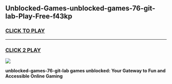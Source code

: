 
## Unblocked-Games-unblocked-games-76-git-lab-Play-Free-f43kp
<h3>
<a href="https://premium76.site?title=unblocked-games-76-git-lab&ref=17A">CLICK TO PLAY</a></h3>
<hr>

<h3>
<a href="https://premium76.site?title=unblocked-games-76-git-lab&ref=17A">CLICK 2 PLAY</a>
  
</h3>

<a href="https://premium76.site?title=unblocked-games-76-git-lab&ref=17A"><img src="https://clearcache.store/games.png"></a>


**unblocked-games-76-git-lab games unblocked: Your Gateway to Fun and Accessible Online Gaming**
